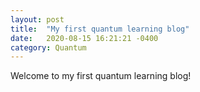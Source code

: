 ```yaml
---
layout: post
title:  "My first quantum learning blog"
date:   2020-08-15 16:21:21 -0400
category: Quantum 
---
```

Welcome to my first quantum learning blog!

